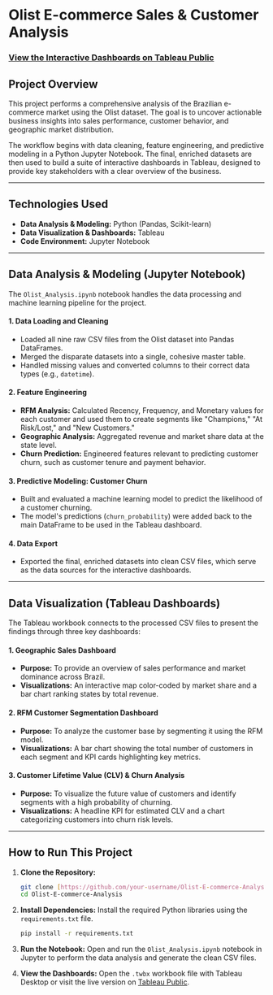 # Olist E-commerce Sales & Customer Analysis

### [View the Interactive Dashboards on Tableau Public](https://public.tableau.com/shared/Z43NPKFBH?:display_count=n&:origin=viz_share_link)

## Project Overview

This project performs a comprehensive analysis of the Brazilian e-commerce market using the Olist dataset. The goal is to uncover actionable business insights into sales performance, customer behavior, and geographic market distribution.

The workflow begins with data cleaning, feature engineering, and predictive modeling in a Python Jupyter Notebook. The final, enriched datasets are then used to build a suite of interactive dashboards in Tableau, designed to provide key stakeholders with a clear overview of the business.

---

## Technologies Used

* **Data Analysis & Modeling:** Python (Pandas, Scikit-learn)
* **Data Visualization & Dashboards:** Tableau
* **Code Environment:** Jupyter Notebook

---

## Data Analysis & Modeling (Jupyter Notebook)

The `Olist_Analysis.ipynb` notebook handles the data processing and machine learning pipeline for the project.

#### 1. **Data Loading and Cleaning**
* Loaded all nine raw CSV files from the Olist dataset into Pandas DataFrames.
* Merged the disparate datasets into a single, cohesive master table.
* Handled missing values and converted columns to their correct data types (e.g., `datetime`).

#### 2. **Feature Engineering**
* **RFM Analysis:** Calculated Recency, Frequency, and Monetary values for each customer and used them to create segments like "Champions," "At Risk/Lost," and "New Customers."
* **Geographic Analysis:** Aggregated revenue and market share data at the state level.
* **Churn Prediction:** Engineered features relevant to predicting customer churn, such as customer tenure and payment behavior.

#### 3. **Predictive Modeling: Customer Churn**
* Built and evaluated a machine learning model to predict the likelihood of a customer churning.
* The model's predictions (`churn_probability`) were added back to the main DataFrame to be used in the Tableau dashboard.

#### 4. **Data Export**
* Exported the final, enriched datasets into clean CSV files, which serve as the data sources for the interactive dashboards.

---

## Data Visualization (Tableau Dashboards)

The Tableau workbook connects to the processed CSV files to present the findings through three key dashboards:

#### 1. **Geographic Sales Dashboard**
* **Purpose:** To provide an overview of sales performance and market dominance across Brazil.
* **Visualizations:** An interactive map color-coded by market share and a bar chart ranking states by total revenue.

#### 2. **RFM Customer Segmentation Dashboard**
* **Purpose:** To analyze the customer base by segmenting it using the RFM model.
* **Visualizations:** A bar chart showing the total number of customers in each segment and KPI cards highlighting key metrics.

#### 3. **Customer Lifetime Value (CLV) & Churn Analysis**
* **Purpose:** To visualize the future value of customers and identify segments with a high probability of churning.
* **Visualizations:** A headline KPI for estimated CLV and a chart categorizing customers into churn risk levels.

---

## How to Run This Project

1.  **Clone the Repository:**
    ```bash
    git clone [https://github.com/your-username/Olist-E-commerce-Analysis.git](https://github.com/your-username/Olist-E-commerce-Analysis.git)
    cd Olist-E-commerce-Analysis
    ```

2.  **Install Dependencies:**
    Install the required Python libraries using the `requirements.txt` file.
    ```bash
    pip install -r requirements.txt
    ```

3.  **Run the Notebook:**
    Open and run the `Olist_Analysis.ipynb` notebook in Jupyter to perform the data analysis and generate the clean CSV files.

4.  **View the Dashboards:**
    Open the `.twbx` workbook file with Tableau Desktop or visit the live version on [Tableau Public](https://your-tableau-public-link-here).
